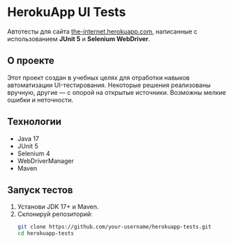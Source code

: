 # HerokuApp UI Tests

Автотесты для сайта [the-internet.herokuapp.com](https://the-internet.herokuapp.com/), написанные с использованием **JUnit 5** и **Selenium WebDriver**.

## О проекте

Этот проект создан в учебных целях для отработки навыков автоматизации UI-тестирования. Некоторые решения реализованы вручную, другие — с опорой на открытые источники. Возможны мелкие ошибки и неточности.

## Технологии

- Java 17
- JUnit 5
- Selenium 4
- WebDriverManager
- Maven

## Запуск тестов

1. Установи JDK 17+ и Maven.
2. Склонируй репозиторий:
   ```bash
   git clone https://github.com/your-username/herokuapp-tests.git
   cd herokuapp-tests
